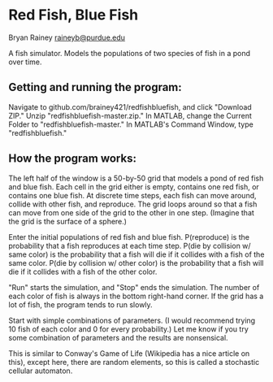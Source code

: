 Red Fish, Blue Fish
======

Bryan Rainey
raineyb@purdue.edu

A fish simulator. Models the populations of two species of fish in a pond 
over time.


Getting and running the program:
------

Navigate to github.com/brainey421/redfishbluefish, and click "Download 
ZIP." Unzip "redfishbluefish-master.zip." In MATLAB, change the 
Current Folder to "redfishbluefish-master." In MATLAB's Command Window, 
type "redfishbluefish."


How the program works:
------

The left half of the window is a 50-by-50 grid that models a pond of red 
fish and blue fish. Each cell in the grid either is empty, contains one red 
fish, or contains one blue fish. At discrete time steps, each fish can 
move around, collide with other fish, and reproduce. The grid loops around 
so that a fish can move from one side of the grid to the other in one step. 
(Imagine that the grid is the surface of a sphere.)

Enter the initial populations of red fish and blue fish. P(reproduce) 
is the probability that a fish reproduces at each time step. P(die by 
collision w/ same color) is the probability that a fish will die if it 
collides with a fish of the same color. P(die by collision w/ other color) 
is the probability that a fish will die if it collides with a fish of 
the other color.

"Run" starts the simulation, and "Stop" ends the simulation. The number of 
each color of fish is always in the bottom right-hand corner. If the grid 
has a lot of fish, the program tends to run slowly.

Start with simple combinations of parameters. (I would recommend trying 
10 fish of each color and 0 for every probability.) Let me know if you try 
some combination of parameters and the results are nonsensical.

This is similar to Conway's Game of Life (Wikipedia has a nice article on 
this), except here, there are random elements, so this is called a 
stochastic cellular automaton.
